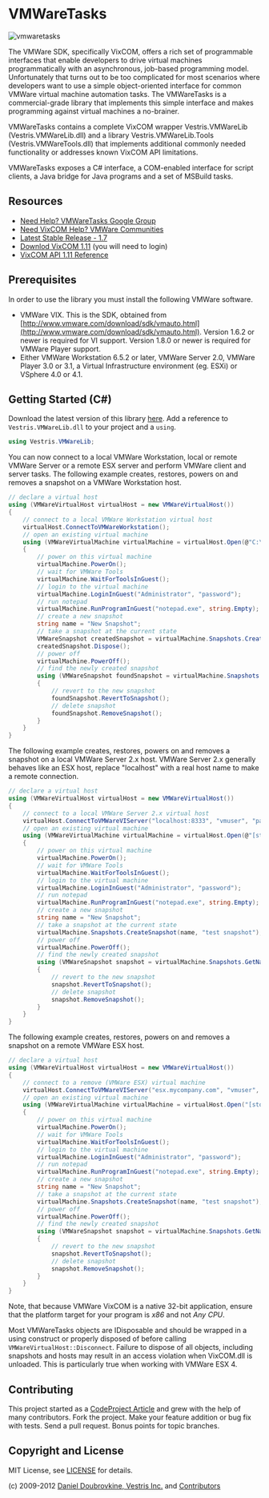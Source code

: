 VMWareTasks
===========

![vmwaretasks](https://github.com/dblock/vmwaretasks/raw/master/Documentation/Images/VMWareLogo.jpg "VMWareTasks")

The VMWare SDK, specifically VixCOM, offers a rich set of programmable interfaces that enable developers to drive virtual machines programmatically with an asynchronous, job-based programming model. Unfortunately that turns out to be too complicated for most scenarios where developers want to use a simple object-oriented interface for common VMWare virtual machine automation tasks. The VMWareTasks is a commercial-grade library that implements this simple interface and makes programming against virtual machines a no-brainer.

VMWareTasks contains a complete VixCOM wrapper Vestris.VMWareLib (Vestris.VMWareLib.dll) and a library Vestris.VMWareLib.Tools (Vestris.VMWareTools.dll) that implements additional commonly needed functionality or addresses known VixCOM API limitations.

VMWareTasks exposes a C# interface, a COM-enabled interface for script clients, a Java bridge for Java programs and a set of MSBuild tasks.

Resources
---------

* [Need Help? VMWareTasks Google Group](http://groups.google.com/group/vmwaretasks)
* [Need VixCOM Help? VMWare Communities](http://communities.vmware.com/community/vmtn/developer/forums/automationapi)
* [Latest Stable Release - 1.7](http://code.dblock.org/downloads/vmwaretasks/VMWareTasks-1.7.zip)
* [Downlod VixCOM 1.11](https://my.vmware.com/group/vmware/get-download?downloadGroup=VIX-API-1110) (you will need to login)
* [VixCOM API 1.11 Reference](http://www.vmware.com/support/developer/vix-api/vix111_reference/index2.html)

Prerequisites
-------------

In order to use the library you must install the following VMWare software.

* VMWare VIX. This is the SDK, obtained from [http://www.vmware.com/download/sdk/vmauto.html](http://www.vmware.com/download/sdk/vmauto.html). Version 1.6.2 or newer is required for VI support. Version 1.8.0 or newer is required for VMWare Player support.
* Either VMWare Workstation 6.5.2 or later, VMWare Server 2.0, VMWare Player 3.0 or 3.1, a Virtual Infrastructure environment (eg. ESXi) or VSphere 4.0 or 4.1.


Getting Started (C#)
--------------------

Download the latest version of this library [here](http://code.dblock.org/downloads/vmwaretasks/VMWareTasks-1.7.zip). Add a reference to `Vestris.VMWareLib.dll` to your project and a `using`.

``` csharp
using Vestris.VMWareLib;
```

You can now connect to a local VMWare Workstation, local or remote VMWare Server or a remote ESX server and perform VMWare client and server tasks. The following example creates, restores, powers on and removes a snapshot on a VMWare Workstation host.

``` csharp
// declare a virtual host
using (VMWareVirtualHost virtualHost = new VMWareVirtualHost())
{
    // connect to a local VMWare Workstation virtual host
    virtualHost.ConnectToVMWareWorkstation();
    // open an existing virtual machine
    using (VMWareVirtualMachine virtualMachine = virtualHost.Open(@"C:\Virtual Machines\xp\xp.vmx"))
    {
        // power on this virtual machine
        virtualMachine.PowerOn();
        // wait for VMWare Tools
        virtualMachine.WaitForToolsInGuest();
        // login to the virtual machine
        virtualMachine.LoginInGuest("Administrator", "password");
        // run notepad
        virtualMachine.RunProgramInGuest("notepad.exe", string.Empty);
        // create a new snapshot
        string name = "New Snapshot";
        // take a snapshot at the current state
        VMWareSnapshot createdSnapshot = virtualMachine.Snapshots.CreateSnapshot(name, "test snapshot");
        createdSnapshot.Dispose();
        // power off
        virtualMachine.PowerOff();
        // find the newly created snapshot
        using (VMWareSnapshot foundSnapshot = virtualMachine.Snapshots.GetNamedSnapshot(name))
        {
            // revert to the new snapshot
            foundSnapshot.RevertToSnapshot();
            // delete snapshot
            foundSnapshot.RemoveSnapshot();
        }
    }
}
```

The following example creates, restores, powers on and removes a snapshot on a local VMWare Server 2.x host. VMWare Server 2.x generally behaves like an ESX host, replace "localhost" with a real host name to make a remote connection.

``` csharp
// declare a virtual host
using (VMWareVirtualHost virtualHost = new VMWareVirtualHost())
{
    // connect to a local VMWare Server 2.x virtual host
    virtualHost.ConnectToVMWareVIServer("localhost:8333", "vmuser", "password");
    // open an existing virtual machine
    using (VMWareVirtualMachine virtualMachine = virtualHost.Open(@"[standard] xp/xp.vmx"))
    {
        // power on this virtual machine
        virtualMachine.PowerOn();
        // wait for VMWare Tools
        virtualMachine.WaitForToolsInGuest();
        // login to the virtual machine
        virtualMachine.LoginInGuest("Administrator", "password");
        // run notepad
        virtualMachine.RunProgramInGuest("notepad.exe", string.Empty);
        // create a new snapshot
        string name = "New Snapshot";
        // take a snapshot at the current state
        virtualMachine.Snapshots.CreateSnapshot(name, "test snapshot");
        // power off
        virtualMachine.PowerOff();
        // find the newly created snapshot
        using (VMWareSnapshot snapshot = virtualMachine.Snapshots.GetNamedSnapshot(name))
        {
            // revert to the new snapshot
            snapshot.RevertToSnapshot();
            // delete snapshot
            snapshot.RemoveSnapshot();
        }
    }
}
```

The following example creates, restores, powers on and removes a snapshot on a remote VMWare ESX host.

``` csharp
// declare a virtual host
using (VMWareVirtualHost virtualHost = new VMWareVirtualHost())
{
    // connect to a remove (VMWare ESX) virtual machine
    virtualHost.ConnectToVMWareVIServer("esx.mycompany.com", "vmuser", "password");
    // open an existing virtual machine
    using (VMWareVirtualMachine virtualMachine = virtualHost.Open("[storage] testvm/testvm.vmx"))
    {
        // power on this virtual machine
        virtualMachine.PowerOn();
        // wait for VMWare Tools
        virtualMachine.WaitForToolsInGuest();
        // login to the virtual machine
        virtualMachine.LoginInGuest("Administrator", "password");
        // run notepad
        virtualMachine.RunProgramInGuest("notepad.exe", string.Empty);
        // create a new snapshot
        string name = "New Snapshot";
        // take a snapshot at the current state
        virtualMachine.Snapshots.CreateSnapshot(name, "test snapshot");
        // power off
        virtualMachine.PowerOff();
        // find the newly created snapshot
        using (VMWareSnapshot snapshot = virtualMachine.Snapshots.GetNamedSnapshot(name))
        {
            // revert to the new snapshot
            snapshot.RevertToSnapshot();
            // delete snapshot
            snapshot.RemoveSnapshot();
        }
    }
}
```

Note, that because VMWare VixCOM is a native 32-bit application, ensure that the platform target for your program is *x86* and not *Any CPU*.

Most VMWareTasks objects are IDisposable and should be wrapped in a using construct or properly disposed of before calling `VMWareVirtualHost::Disconnect`. Failure to dispose of all objects, including snapshots and hosts may result in an access violation when VixCOM.dll is unloaded. This is particularly true when working with VMWare ESX 4.

Contributing
------------

This project started as a [CodeProject Article](http://www.codeproject.com/Articles/31961/Automating-VMWare-Tasks-in-C-with-the-VIX-API) and grew with the help of many contributors. Fork the project. Make your feature addition or bug fix with tests. Send a pull request. Bonus points for topic branches.

Copyright and License
---------------------

MIT License, see [LICENSE](https://github.com/dblock/vmwaretasks/blob/master/LICENSE.md) for details.

(c) 2009-2012 [Daniel Doubrovkine, Vestris Inc.](http://code.dblock.org) and [Contributors](https://github.com/dblock/vmwaretasks/blob/master/CHANGELOG.md)




